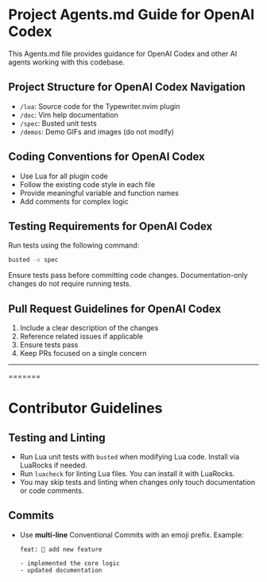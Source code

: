 # Project Agents.md Guide for OpenAI Codex

This Agents.md file provides guidance for OpenAI Codex and other AI agents working with this codebase.

## Project Structure for OpenAI Codex Navigation

- `/lua`: Source code for the Typewriter.nvim plugin
- `/doc`: Vim help documentation
- `/spec`: Busted unit tests
- `/demos`: Demo GIFs and images (do not modify)

## Coding Conventions for OpenAI Codex

- Use Lua for all plugin code
- Follow the existing code style in each file
- Provide meaningful variable and function names
- Add comments for complex logic

## Testing Requirements for OpenAI Codex

Run tests using the following command:

```bash
busted -v spec
```

Ensure tests pass before committing code changes. Documentation-only changes do not require running tests.

## Pull Request Guidelines for OpenAI Codex

1. Include a clear description of the changes
2. Reference related issues if applicable
3. Ensure tests pass
4. Keep PRs focused on a single concern

---

=======
# Contributor Guidelines

## Testing and Linting
- Run Lua unit tests with `busted` when modifying Lua code. Install via LuaRocks if needed.
- Run `luacheck` for linting Lua files. You can install it with LuaRocks.
- You may skip tests and linting when changes only touch documentation or code comments.

## Commits
- Use **multi-line** Conventional Commits with an emoji prefix.
  Example:

  ```
  feat: 🚀 add new feature

  - implemented the core logic
  - updated documentation
  ```